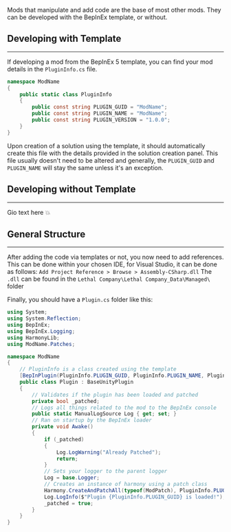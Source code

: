 Mods that manipulate and add code are the base of most other mods.
They can be developed with the BepInEx template, or without.
## Developing with Template
---
If developing a mod from the BepInEx 5 template, you can find your mod details in the `PluginInfo.cs` file.
```cs
namespace ModName
{
    public static class PluginInfo
    {
        public const string PLUGIN_GUID = "ModName";
        public const string PLUGIN_NAME = "ModName";
        public const string PLUGIN_VERSION = "1.0.0";
    }
}
```
Upon creation of a solution using the template, it should automatically create this file with the details provided in the solution creation panel.
This file usually doesn't need to be altered and generally, the `PLUGIN_GUID` and `PLUGIN_NAME` will stay the same unless it's an exception.
## Developing without Template
---
Gio text here :boom:
## General Structure
---
After adding the code via templates or not, you now need to add references. This can be done within your chosen IDE, for Visual Studio, it can be done as follows:
`Add Project Reference > Browse > Assembly-CSharp.dll`
The `.dll` can be found in the `Lethal Company\Lethal Company_Data\Managed\` folder

Finally, you should have a `Plugin.cs` folder like this:
```cs
using System;
using System.Reflection;
using BepInEx;
using BepInEx.Logging;
using HarmonyLib;
using ModName.Patches;

namespace ModName
{
	// PluginInfo is a class created using the template 
    [BepInPlugin(PluginInfo.PLUGIN_GUID, PluginInfo.PLUGIN_NAME, PluginInfo.PLUGIN_VERSION)] 
    public class Plugin : BaseUnityPlugin
    {
	    // Validates if the plugin has been loaded and patched
        private bool _patched; 
        // Logs all things related to the mod to the BepInEx console
        public static ManualLogSource Log { get; set; }
        // Ran on startup by the BepInEx loader
        private void Awake()
        {
            if (_patched)
            {
                Log.LogWarning("Already Patched");
                return;
            }
            // Sets your logger to the parent logger
            Log = base.Logger; 
			// Creates an instance of harmony using a patch class
            Harmony.CreateAndPatchAll(typeof(ModPatch), PluginInfo.PLUGIN_GUID);
            Log.LogInfo($"Plugin {PluginInfo.PLUGIN_GUID} is loaded!");
            _patched = true;
        }
    }
}
```